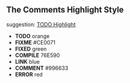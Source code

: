 ## The Comments Highlight Style
  suggestion: [TODO Highlight](https://marketplace.visualstudio.com/items?itemName=wayou.vscode-todo-highlight)
- **TODO** orange
- **FIXME** #CE0071
- **FIXED** green
- **COMPILE** 76E590
- **LINK** blue
- **COMMENT** #996633
- **ERROR** red
